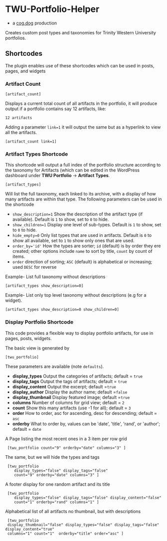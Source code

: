# TWU-Portfolio-Helper

* a [cog.dog](https://cog.dog) production

Creates custom post types and taxonomies for Trinity Western University portfolios.

## Shortcodes

The plugin enables use of these shortcodes which can be used in posts, pages, and widgets


### Artifact Count

    [artifact_count]
    
Displays a current total count of all artifacts in the portfolio, it will produce output if a portfolio contains say 12 artifacts, like:

    12 artifacts
    
Adding a parameter `link=1` it will output the same but as a hyperlink to view all the artifacts.

    [artifact_count link=1]
    

### Artifact Types Shortcode

This shortcode will output a full index of the portfolio structure according to the taxonomy for Artifacts (which can be edited in the WordPress dashboard under **TWU Portfolio** -> **Artifact Types**.

    [artifact_types]
    
Will list the full taxonomy, each linked to its archive, with a display of how many artifacts are within that type. The following parameters can be used in the shortcode

* `show_description=1` Show the description of the artifact type (if available). Default is `1` to show, set to `0` to hide.
* `show_children=1` Display one level of sub-types. Default is `1` to show, set to `0` to hide.
* `hide_empty=0` Only list types that are used in artifacts. Default is `0` to show all available, set to `1` to show only ones that are used.
* `order_by='id'` How the types are sorter; `id` (default) is by order they ere created; other options include `name` to sort by title, `count` by count of items.
* `order` direction of sorting; `ASC` (default) is alphabetical or increasing; used `DESC` for reverse

Example- List full taxonomy without descriptions

    [artifact_types show_description=0]
    

Example- List only top level taxonomy without descriptions (e.g for a widget).

    [artifact_types show_description=0 show_children=0]
    
    
### Display Portfolio Shortcode

This code provides a flexible way to display portfolio artifacts, for use in pages, posts, widgets. 

The basic view is generated by

    [twu_portfolio]


These parameters are available (note `defaults`).

* **display_types** Output the categories of artifacts;  default = `true`
* **display_tags**  Output the tags of artifacts; default = `true`
* **display_content** Output the excerpt;  default =`true`
* **display_author** Display the author name; default =`false`
* **display_thumbnail** Display featured image; default =`true`
* **columns** Number of columns for grid view;  default = `2`
* **count** Show this many artifacts (use -1 for all); default = `3`
* **order**   How to order, asc for ascending, desc for descending; default = `asc`
* **orderby**  What to order by, values can be 'date', 'title', 'rand', or 'author'; default = `date`

A Page listing the most recent ones in a 3 item per row grid

     [twu_portfolio count="9" orderby="date" columns="3" ]
     
The same, but we will hide the types and tags

     [twu_portfolio 
        display_types="false" display_tags="false"
        count="9" orderby="date" columns="3" ]


A footer display for one random artifact and its title

     [twu_portfolio 
        display_types="false" display_tags="false" display_content="false" 
        count="1" orderby="rand" columns="1" ]
        
Alphabetical list of all artifacts no thumbnail, but with descriptions

     [twu_portfolio  
     display_thumbnail="false" display_types="false" display_tags="false" display_content="true"
     columns="1" count="1"  orderby="title" order="asc" ]
        
    


